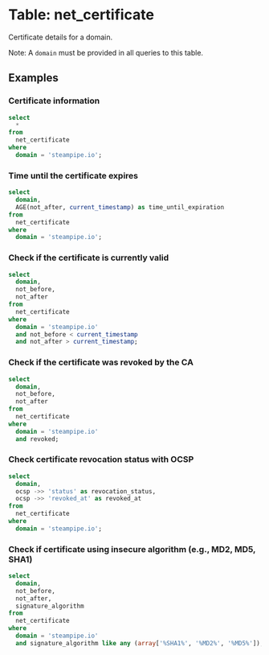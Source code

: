 # Table: net_certificate

Certificate details for a domain.

Note: A `domain` must be provided in all queries to this table.

## Examples

### Certificate information

```sql
select
  *
from
  net_certificate
where
  domain = 'steampipe.io';
```

### Time until the certificate expires

```sql
select
  domain,
  AGE(not_after, current_timestamp) as time_until_expiration
from
  net_certificate
where
  domain = 'steampipe.io';
```

### Check if the certificate is currently valid

```sql
select
  domain,
  not_before,
  not_after
from
  net_certificate
where
  domain = 'steampipe.io'
  and not_before < current_timestamp
  and not_after > current_timestamp;
```

### Check if the certificate was revoked by the CA

```sql
select
  domain,
  not_before,
  not_after
from
  net_certificate
where
  domain = 'steampipe.io'
  and revoked;
```

### Check certificate revocation status with OCSP

```sql
select
  domain,
  ocsp ->> 'status' as revocation_status,
  ocsp ->> 'revoked_at' as revoked_at
from
  net_certificate
where
  domain = 'steampipe.io';
```

### Check if certificate using insecure algorithm (e.g., MD2, MD5, SHA1)

```sql
select
  domain,
  not_before,
  not_after,
  signature_algorithm
from
  net_certificate
where
  domain = 'steampipe.io'
  and signature_algorithm like any (array['%SHA1%', '%MD2%', '%MD5%']);
```
